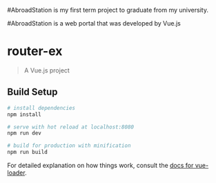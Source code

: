 #AbroadStation is my first term project to graduate from my university. 

#AbroadStation is a web portal that was developed by Vue.js

# router-ex

> A Vue.js project

## Build Setup

``` bash
# install dependencies
npm install

# serve with hot reload at localhost:8080
npm run dev

# build for production with minification
npm run build
```

For detailed explanation on how things work, consult the [docs for vue-loader](http://vuejs.github.io/vue-loader).
